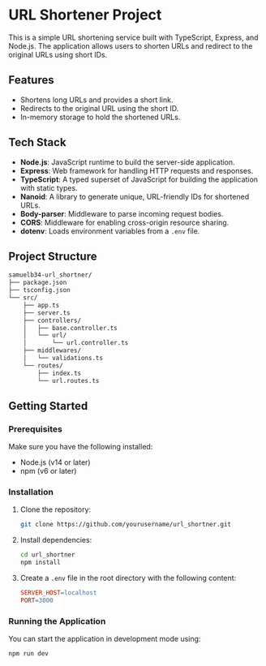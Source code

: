 # URL Shortener Project

This is a simple URL shortening service built with TypeScript, Express, and Node.js. The application allows users to shorten URLs and redirect to the original URLs using short IDs.

## Features

- Shortens long URLs and provides a short link.
- Redirects to the original URL using the short ID.
- In-memory storage to hold the shortened URLs.

## Tech Stack

- **Node.js**: JavaScript runtime to build the server-side application.
- **Express**: Web framework for handling HTTP requests and responses.
- **TypeScript**: A typed superset of JavaScript for building the application with static types.
- **Nanoid**: A library to generate unique, URL-friendly IDs for shortened URLs.
- **Body-parser**: Middleware to parse incoming request bodies.
- **CORS**: Middleware for enabling cross-origin resource sharing.
- **dotenv**: Loads environment variables from a `.env` file.

## Project Structure

```bash
samuelb34-url_shortner/
├── package.json
├── tsconfig.json
└── src/
    ├── app.ts
    ├── server.ts
    ├── controllers/
    │   ├── base.controller.ts
    │   └── url/
    │       └── url.controller.ts
    ├── middlewares/
    │   └── validations.ts
    └── routes/
        ├── index.ts
        └── url.routes.ts
```

## Getting Started

### Prerequisites

Make sure you have the following installed:

- Node.js (v14 or later)
- npm (v6 or later)

### Installation

1. Clone the repository:

    ```bash
    git clone https://github.com/yourusername/url_shortner.git
    ```

2. Install dependencies:

    ```bash
    cd url_shortner
    npm install
    ```

3. Create a `.env` file in the root directory with the following content:

    ```makefile
    SERVER_HOST=localhost
    PORT=3000
    ```

### Running the Application

You can start the application in development mode using:

```bash
npm run dev
